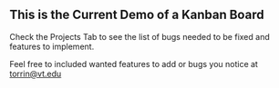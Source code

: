 ## This is the Current Demo of a Kanban Board

Check the Projects Tab to see the list of bugs needed to be fixed and features to implement.

Feel free to included wanted features to add or bugs you notice at torrin@vt.edu
